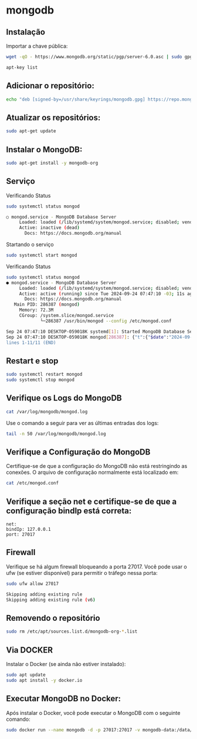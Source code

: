 # mongodb

## Instalação

Importar a chave pública:

```bash
wget -qO - https://www.mongodb.org/static/pgp/server-6.0.asc | sudo gpg --dearmor -o /usr/share/keyrings/mongodb.gpg

apt-key list
```

## Adicionar o repositório:

```bash
echo "deb [signed-by=/usr/share/keyrings/mongodb.gpg] https://repo.mongodb.org/apt/ubuntu $(lsb_release -cs)/mongodb-org/6.0 multiverse" | sudo tee /etc/apt/sources.list.d/mongodb-org-6.0.list
```
## Atualizar os repositórios:

```bash
sudo apt-get update
```

## Instalar o MongoDB:

```bash
sudo apt-get install -y mongodb-org
```

## Serviço

Verificando Status

```bash
sudo systemctl status mongod

○ mongod.service - MongoDB Database Server
     Loaded: loaded (/lib/systemd/system/mongod.service; disabled; vendor preset: enabled)
     Active: inactive (dead)
       Docs: https://docs.mongodb.org/manual
```

Startando o serviço

```bash
sudo systemctl start mongod
```

Verificando Status

```bash
sudo systemctl status mongod
● mongod.service - MongoDB Database Server
     Loaded: loaded (/lib/systemd/system/mongod.service; disabled; vendor preset: enabled)
     Active: active (running) since Tue 2024-09-24 07:47:10 -03; 11s ago
       Docs: https://docs.mongodb.org/manual
   Main PID: 286387 (mongod)
     Memory: 72.3M
     CGroup: /system.slice/mongod.service
             └─286387 /usr/bin/mongod --config /etc/mongod.conf

Sep 24 07:47:10 DESKTOP-059018K systemd[1]: Started MongoDB Database Server.
Sep 24 07:47:10 DESKTOP-059018K mongod[286387]: {"t":{"$date":"2024-09-24T10:47:10.507Z"},"s":"I",  "c":"CONTROL",  "id>
lines 1-11/11 (END)
```

## Restart e stop

```bash
sudo systemctl restart mongod
sudo systemctl stop mongod
```

## Verifique os Logs do MongoDB

```bash
cat /var/log/mongodb/mongod.log
```

Use o comando a seguir para ver as últimas entradas dos logs:

```bash
tail -n 50 /var/log/mongodb/mongod.log
```

## Verifique a Configuração do MongoDB

Certifique-se de que a configuração do MongoDB não está restringindo as conexões. O arquivo de configuração normalmente está localizado em:

```bash
cat /etc/mongod.conf
```

## Verifique a seção net e certifique-se de que a configuração bindIp está correta:

    net:
    bindIp: 127.0.0.1
    port: 27017


## Firewall
Verifique se há algum firewall bloqueando a porta 27017. Você pode usar o ufw (se estiver disponível) para permitir o tráfego nessa porta:

```bash
sudo ufw allow 27017

Skipping adding existing rule
Skipping adding existing rule (v6)
```

## Removendo o repositório

```bash
sudo rm /etc/apt/sources.list.d/mongodb-org-*.list
```

## Via DOCKER

Instalar o Docker (se ainda não estiver instalado):

```bash
sudo apt update
sudo apt install -y docker.io
```

## Executar MongoDB no Docker:

Após instalar o Docker, você pode executar o MongoDB com o seguinte comando:

```bash
sudo docker run --name mongodb -d -p 27017:27017 -v mongodb-data:/data/db mongo
```